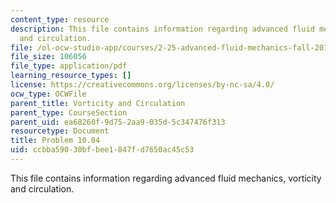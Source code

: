 ```yaml
---
content_type: resource
description: This file contains information regarding advanced fluid mechanics, vorticity
  and circulation.
file: /ol-ocw-studio-app/courses/2-25-advanced-fluid-mechanics-fall-2013/ccbba59030bfbee1847fd7650ac45c53_MIT2_25F13_Problem10.04.pdf
file_size: 106056
file_type: application/pdf
learning_resource_types: []
license: https://creativecommons.org/licenses/by-nc-sa/4.0/
ocw_type: OCWFile
parent_title: Vorticity and Circulation
parent_type: CourseSection
parent_uid: ea68260f-9d75-2aa9-035d-5c347476f313
resourcetype: Document
title: Problem 10.04
uid: ccbba590-30bf-bee1-847f-d7650ac45c53
---
```

This file contains information regarding advanced fluid mechanics, vorticity and circulation.
